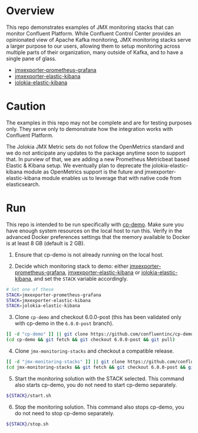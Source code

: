 # Overview

This repo demonstrates examples of JMX monitoring stacks that can monitor Confluent Platform.
While Confluent Control Center provides an opinionated view of Apache Kafka monitoring, JMX monitoring stacks serve a larger purpose to our users, allowing them to setup monitoring across multiple parts of their organization, many outside of Kafka, and to have a single pane of glass.

- [jmxexporter-prometheus-grafana](jmxexporter-prometheus-grafana)
- [jmxexporter-elastic-kibana](jmxexporter-elastic-kibana)
- [jolokia-elastic-kibana](jolokia-elastic-kibana)

# Caution

The examples in this repo may not be complete and are for testing purposes only.
They serve only to demonstrate how the integration works with Confluent Platform.

The Jolokia JMX Metric sets do not follow the OpenMetrics standard and we do not anticipate any updates to the package anytime soon to support that.
In purview of that, we are adding a new Prometheus Metricbeat based Elastic & Kibana setup.
We eventually plan to deprecate the jolokia-elastic-kibana module as OpenMetrics support is the future and jmxexporter-elastic-kibana module enables us to leverage that with native code from elasticsearch.

# Run

This repo is intended to be run specifically with [cp-demo](https://github.com/confluentinc/cp-demo).
Make sure you have enough system resources on the local host to run this.
Verify in the advanced Docker preferences settings that the memory available to Docker is at least 8 GB (default is 2 GB).

1. Ensure that cp-demo is not already running on the local host.

2. Decide which monitoring stack to demo: either [jmxexporter-prometheus-grafana](jmxexporter-prometheus-grafana), [jmxexporter-elastic-kibana](jmxexporter-elastic-kibana) or [jolokia-elastic-kibana](jolokia-elastic-kibana), and set the `STACK` variable accordingly.

```bash
# Set one of these
STACK=jmxexporter-prometheus-grafana
STACK=jmxexporter-elastic-kibana
STACK=jolokia-elastic-kibana
```

3. Clone `cp-demo` and checkout 6.0.0-post (this has been validated only with cp-demo in the `6.0.0-post` branch).

```bash
[[ -d "cp-demo" ]] || git clone https://github.com/confluentinc/cp-demo.git
(cd cp-demo && git fetch && git checkout 6.0.0-post && git pull)
```

4. Clone `jmx-monitoring-stacks` and checkout a compatible release.

```bash
[[ -d "jmx-monitoring-stacks" ]] || git clone https://github.com/confluentinc/jmx-monitoring-stacks.git
(cd jmx-monitoring-stacks && git fetch && git checkout 6.0.0-post && git pull)
```

5. Start the monitoring solution with the STACK selected. This command also starts cp-demo, you do not need to start cp-demo separately.

```bash
${STACK}/start.sh
```

6. Stop the monitoring solution. This command also stops cp-demo, you do not need to stop cp-demo separately.

```bash
${STACK}/stop.sh
```
